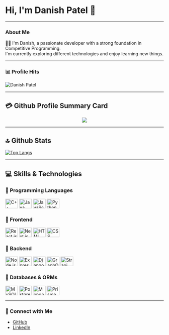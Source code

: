 <h1> Hi, I'm Danish Patel 👋</h1>

---
### About Me

👨‍💻 I'm Danish, a passionate developer with a strong foundation in Competitive Programming.  
I'm currently exploring different technologies and enjoy learning new things.  

---
### 📊 Profile Hits
<p align="left"> 
  <img src="https://komarev.com/ghpvc/?username=danishppatel&label=Profile%20views&color=0e75b6&style=flat" alt="Danish Patel" /> 
</p>

---
## 💳 Github Profile Summary Card
<p align="center">
  <img src="https://github-profile-summary-cards.vercel.app/api/cards/profile-details?username=danishppatel&theme=vue"/>
</p>

---
## 🔝 Github Stats
[![Top Langs](https://github-readme-stats-git-masterrstaa-rickstaa.vercel.app/api/top-langs/?username=danishppatel)](https://github.com/anuraghazra/github-readme-stats)

---
## 💻 Skills & Technologies

### 🔹 Programming Languages
<p>
  <img alt="C++" height="30" width="40" src="https://cdn.jsdelivr.net/gh/devicons/devicon/icons/cplusplus/cplusplus-original.svg">
  <img alt="Java" height="30" width="40" src="https://cdn.jsdelivr.net/gh/devicons/devicon/icons/java/java-original.svg">
  <img alt="JavaScript" height="30" width="40" src="https://cdn.jsdelivr.net/gh/devicons/devicon/icons/javascript/javascript-original.svg">
  <img alt="Python" height="30" width="40" src="https://cdn.jsdelivr.net/gh/devicons/devicon/icons/python/python-original.svg">
</p>

### 🔹 Frontend
<p>
  <img alt="React.js" height="30" width="40" src="https://cdn.jsdelivr.net/gh/devicons/devicon/icons/react/react-original.svg">
  <img alt="Next.js" height="30" width="40" src="https://cdn.jsdelivr.net/gh/devicons/devicon/icons/nextjs/nextjs-original.svg">
  <img alt="HTML" height="30" width="40" src="https://cdn.jsdelivr.net/gh/devicons/devicon/icons/html5/html5-original.svg">
  <img alt="CSS" height="30" width="40" src="https://cdn.jsdelivr.net/gh/devicons/devicon/icons/css3/css3-original.svg">
</p>

### 🔹 Backend
<p>
  <img alt="Node.js" height="30" width="40" src="https://cdn.jsdelivr.net/gh/devicons/devicon/icons/nodejs/nodejs-original.svg">
  <img alt="Express.js" height="30" width="40" src="https://cdn.jsdelivr.net/gh/devicons/devicon/icons/express/express-original.svg">
  <img alt="Django" height="30" width="40" src="https://cdn.jsdelivr.net/gh/devicons/devicon/icons/django/django-plain.svg">
  <img alt="GraphQL" height="30" width="40" src="https://cdn.jsdelivr.net/gh/devicons/devicon/icons/graphql/graphql-plain.svg">
  <img alt="Strapi" height="30" width="40" src="https://avatars.githubusercontent.com/u/19872102?s=200&v=4">
</p>

### 🔹 Databases & ORMs
<p>
  <img alt="MySQL" height="30" width="40" src="https://cdn.jsdelivr.net/gh/devicons/devicon/icons/mysql/mysql-original.svg">
  <img alt="PostgreSQL" height="30" width="40" src="https://cdn.jsdelivr.net/gh/devicons/devicon/icons/postgresql/postgresql-original.svg">
  <img alt="MongoDB" height="30" width="40" src="https://cdn.jsdelivr.net/gh/devicons/devicon/icons/mongodb/mongodb-original.svg">
  <img alt="Prisma" height="30" width="40" src="https://avatars.githubusercontent.com/u/17219288?s=200&v=4">
</p>

---
### 🚀 Connect with Me
- [GitHub](https://github.com/danishppatel)
- [LinkedIn](https://www.linkedin.com/in/danishppatel)

